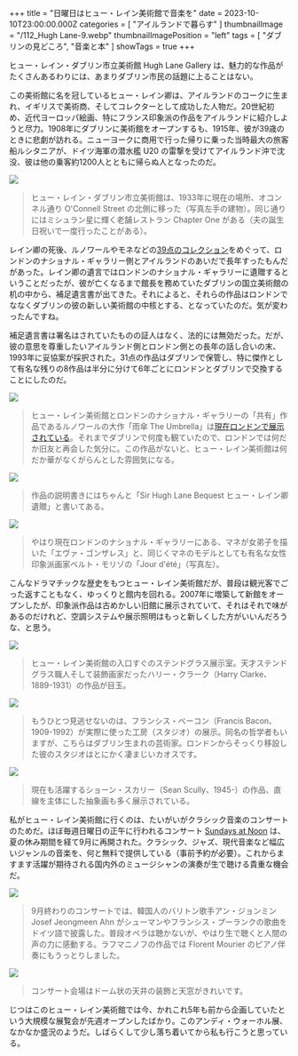+++
title = "日曜日はヒュー・レイン美術館で音楽を"
date = 2023-10-10T23:00:00.000Z
categories = [ "アイルランドで暮らす" ]
thumbnailImage = "/112_Hugh Lane-9.webp"
thumbnailImagePosition = "left"
tags = [ "ダブリンの見どころ", "音楽と本" ]
showTags = true
+++

ヒュー・レイン・ダブリン市立美術館 Hugh Lane Gallery は、魅力的な作品がたくさんあるわりには、あまりダブリン市民の話題に上ることはない。

<!--more-->

この美術館に名を冠しているヒュー・レイン卿は、アイルランドのコークに生まれ、イギリスで美術商、そしてコレクターとして成功した人物だ。20世紀初め、近代ヨーロッパ絵画、特にフランス印象派の作品をアイルランドに紹介しようと尽力。1908年にダブリンに美術館をオープンするも、1915年、彼が39歳のときに悲劇が訪れる。ニューヨークに商用で行った帰りに乗った当時最大の旅客船ルシタニアが、ドイツ海軍の潜水艦 U20 の雷撃を受けてアイルランド沖で沈没、彼は他の乗客約1200人とともに帰らぬ人となったのだ。

![](</112_Hugh Lane-8.webp>)

> ヒュー・レイン・ダブリン市立美術館は、1933年に現在の場所、オコンネル通り O'Connell Street の北側に移った（写真左手の建物）。同じ通りにはミシュラン星に輝く老舗レストラン Chapter One がある（夫の誕生日祝いで一度行ったことがある）。

レイン卿の死後、ルノワールやモネなどの[39点のコレクション](https://onlinecollection.hughlane.ie/collections/22086/sir-hugh-lane-bequest-1917/objects/images?page=1)をめぐって、ロンドンのナショナル・ギャラリー側とアイルランドのあいだで長年すったもんだがあった。レイン卿の遺言ではロンドンのナショナル・ギャラリーに遺贈するということだったが、彼が亡くなるまで館長を務めていたダブリンの国立美術館の机の中から、補足遺言書が出てきた。それによると、それらの作品はロンドンでななくダブリンの彼の新しい美術館の中核とする、となっていたのだ。気が変わったんですね。

補足遺言書は署名はされていたものの証人はなく、法的には無効だった。だが、彼の意思を尊重したいアイルランド側とロンドン側との長年の話し合いの末、1993年に妥協案が採択された。31点の作品はダブリンで保管し、特に傑作として有名な残りの8作品は半分に分けて6年ごとにロンドンとダブリンで交換することにしたのだ。

![](</112_Hugh Lane-5.webp>)

> ヒュー・レイン美術館とロンドンのナショナル・ギャラリーの「共有」作品であるルノワールの大作「雨傘 The Umbrella」は[現在ロンドンで展示されている](https://www.riastra.com/2021/11/%E3%82%A4%E3%83%B3%E3%82%B0%E3%83%A9%E3%83%B3%E3%83%89%E6%97%85%E8%A1%8C%E8%A8%98-%E3%83%AD%E3%83%B3%E3%83%89%E3%83%B3%E3%81%A7%E3%82%A2%E3%83%BC%E3%83%88%E4%B8%89%E6%98%A7%E3%83%90%E3%83%AC%E3%82%A8%E3%82%82/)。それまでダブリンで何度も観ていたので、ロンドンでは何だか旧友と再会した気分に。この作品がないと、ヒュー・レイン美術館は何だか華がなくがらんとした雰囲気になる。

![](</112_Hugh Lane-4.webp>)

> 作品の説明書きにはちゃんと「Sir Hugh Lane Bequest ヒュー・レイン卿遺贈」と書いてある。

![](</112_Hugh Lane-3.webp>)

> やはり現在ロンドンのナショナル・ギャラリーにある、マネが女弟子を描いた「エヴァ・ゴンザレス」と、同じくマネのモデルとしても有名な女性印象派画家ベルト・モリゾの「Jour d'été」（写真左）。

こんなドラマチックな歴史をもつヒュー・レイン美術館だが、普段は観光客でごった返すこともなく、ゆっくりと館内を回れる。2007年に増築して新館をオープンしたが、印象派作品は古めかしい旧館に展示されていて、それはそれで味があるのだけれど、空調システムや展示照明はもっと新しくした方がいいんだろうな、と思う。

![](</112_Hugh Lane-2.webp>)

> ヒュー・レイン美術館の入口すぐのステンドグラス展示室。天才ステンドグラス職人そして装飾画家だったハリー・クラーク（Harry Clarke、1889-1931）の作品が目玉。

![](</112_Hugh Lane-6.webp>)

> もうひとつ見逃せないのは、フランシス・ベーコン（Francis Bacon、1909-1992）が実際に使った工房（スタジオ）の展示。同名の哲学者もいますが、こちらはダブリン生まれの芸術家。ロンドンからそっくり移設した彼のスタジオはとにかく凄まじいカオスです。

![](</112_Hugh Lane-1.webp>)

> 現在も活躍するショーン・スカリー（Sean Scully、1945-）の作品、直線を主体にした抽象画も多く展示されている。

私がヒュー・レイン美術館に行くのは、たいがいがクラシック音楽のコンサートのためだ。ほぼ毎週日曜日の正午に行われるコンサート [Sundays at Noon](https://hughlane.ie/whats-on/) は、夏の休み期間を経て9月に再開された。クラシック、ジャズ、現代音楽など幅広いジャンルの音楽を、何と無料で提供している（事前予約が必要）。これからますます活躍が期待される国内外のミュージシャンの演奏が生で聴ける貴重な機会だ。

![](</112_Hugh Lane-10.webp>)

> 9月終わりのコンサートでは、韓国人のバリトン歌手アン・ジョンミン Josef Jeongmeen Ahn がシューマンやフランシス・プーランクの歌曲をドイツ語で披露した。普段オペラは聴かないが、やはり生で聴くと人間の声の力に感動する。ラフマニノフの作品では Florent Mourier のピアノ伴奏にもうっとりしました。

![](</112_Hugh Lane-9.webp>)

> コンサート会場はドーム状の天井の装飾と天窓がきれいです。

じつはこのヒュー・レイン美術館では今、かれこれ5年も前から企画していたという大規模な展覧会が先週オープンしたばかり。このアンディ・ウォーホル展、なかなか盛況のようだ。しばらくして少し落ち着いてから私も行こうと思っている。
